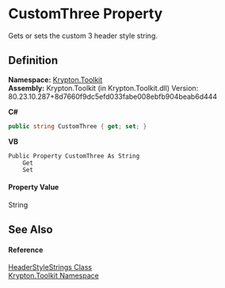 # CustomThree Property


Gets or sets the custom 3 header style string.



## Definition
**Namespace:** <a href="79d2eac2-21f4-54ff-7552-b20c33c30600.md">Krypton.Toolkit</a>  
**Assembly:** Krypton.Toolkit (in Krypton.Toolkit.dll) Version: 80.23.10.287+8d7660f9dc5efd033fabe008ebfb904beab6d444

**C#**
``` C#
public string CustomThree { get; set; }
```
**VB**
``` VB
Public Property CustomThree As String
	Get
	Set
```



#### Property Value
String

## See Also


#### Reference
<a href="44b21ee9-b109-88d1-6a30-9a69b11ef66f.md">HeaderStyleStrings Class</a>  
<a href="79d2eac2-21f4-54ff-7552-b20c33c30600.md">Krypton.Toolkit Namespace</a>  
